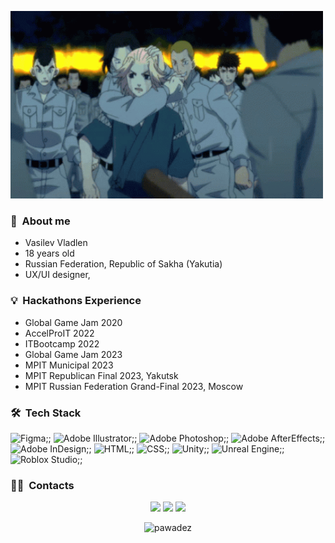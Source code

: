 </p>
<p align="left">
  <img src="tokyo-revengers-mikey.gif" height="300" width="500">
</p>

### 🌱 &nbsp;About me

- Vasilev Vladlen
- 18 years old
- Russian Federation, Republic of Sakha (Yakutia)
- UX/UI designer,
  
### 💡 &nbsp;Hackathons Experience
- Global Game Jam 2020
- AccelProIT 2022
- ITBootcamp 2022
- Global Game Jam 2023
- MPIT Municipal 2023
- MPIT Republican Final 2023, Yakutsk
- MPIT Russian Federation Grand-Final 2023, Moscow

### 🛠 &nbsp;Tech Stack
![Figma](https://img.shields.io/badge/-Figma-05122A?style=flat&logo=figma&logoColor=white);;
![Adobe Illustrator](https://img.shields.io/badge/-Illustrator-05122A?style=flat&logo=adobe&logoColor=white);;
![Adobe Photoshop](https://img.shields.io/badge/-Photoshop-05122A?style=flat&logo=adobe&logoColor=white);;
![Adobe AfterEffects](https://img.shields.io/badge/-AfterEffects-05122A?style=flat&logo=adobe&logoColor=white);;
![Adobe InDesign](https://img.shields.io/badge/-InDesign-05122A?style=flat&logo=adobe&logoColor=white);;
![HTML](https://img.shields.io/badge/-CSS-05122A?style=flat&logo=CSS3&logoColor=1572B6);;
![CSS](https://img.shields.io/badge/-CSS-05122A?style=flat&logo=CSS3&logoColor=white);;
![Unity](https://img.shields.io/badge/-Unity-05122A?style=flat&logo=unity&logoColor=white);;
![Unreal Engine](https://img.shields.io/badge/-UnrealEngine-05122A?style=flat&logo=unrealengine&logoColor=white);;
![Roblox Studio](https://img.shields.io/badge/-RobloxStudio-05122A?style=flat&logo=roblox&logoColor=white);;


### 🤝🏻 &nbsp;Contacts

<p align="center">
<a href="https://vk.com/pawade"><img src="https://img.shields.io/badge/-@pawade-1877F2?style=flat&logo=vk"/></a>
<a href="https://t.me/pawadez"><img src="https://img.shields.io/badge/-@pawadez-1877F2?style=flat&logo=telegram"/></a>
<a href="https://mail.google.com/mail/u/0/#inbox?compose=new"><img src="https://img.shields.io/badge/-ckr.naikax@gmail.com-1877F2?style=flat&logo=gmail"/></a>
</p>

<p align="center"> <img src="https://github-readme-stats.vercel.app/api?username=pawadez&show_icons=true&theme=great-gatsby" alt="pawadez" />
